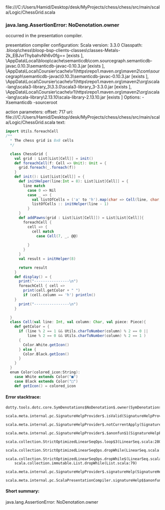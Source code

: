 file:///C:/Users/Hamid/Desktop/desk/MyProjects/chess/chess/src/main/scala/Logic/ChessGrid.scala
### java.lang.AssertionError: NoDenotation.owner

occurred in the presentation compiler.

presentation compiler configuration:
Scala version: 3.3.0
Classpath:
<WORKSPACE>\.bloop\chess\bloop-bsp-clients-classes\classes-Metals-2k_EBJvrThybahvNh6v0fg== [exists ], <HOME>\AppData\Local\bloop\cache\semanticdb\com.sourcegraph.semanticdb-javac.0.10.3\semanticdb-javac-0.10.3.jar [exists ], <HOME>\AppData\Local\Coursier\cache\v1\https\repo1.maven.org\maven2\com\sourcegraph\semanticdb-javac\0.10.3\semanticdb-javac-0.10.3.jar [exists ], <HOME>\AppData\Local\Coursier\cache\v1\https\repo1.maven.org\maven2\org\scala-lang\scala3-library_3\3.3.0\scala3-library_3-3.3.0.jar [exists ], <HOME>\AppData\Local\Coursier\cache\v1\https\repo1.maven.org\maven2\org\scala-lang\scala-library\2.13.10\scala-library-2.13.10.jar [exists ]
Options:
-Xsemanticdb -sourceroot <WORKSPACE>


action parameters:
offset: 717
uri: file:///C:/Users/Hamid/Desktop/desk/MyProjects/chess/chess/src/main/scala/Logic/ChessGrid.scala
text:
```scala
import Utils.foreachCell
/**
  * The chess grid is 8x8 cells 
  */

  class ChessGrid {
    val grid : List[List[Cell]] = init()
    def foreachCell(f: Cell => Unit): Unit = {
      grid.foreach(_.foreach(f))
    }
    def init(): List[List[Cell]] = {
      def initHelper(line:Int = 8): List[List[Cell]] = {
        line match
          case 0 => Nil
          case _ => {
            val listOfCells = ('a' to 'h').map(char => Cell(line, char, Piece.Empty)).toList
            listOfCells :: initHelper(line - 1)
          }
      }
      def addPawns(grid : List[List[Cell]]) = List[List[Cell]]{
        foreachCell {
          cell => {
            cell match
              case Cell(7, _, @@)
            
          }
        }
      }
      val result = initHelper(8)

      return result
    }
    def display() = {
      print("----------------\n")
      foreachCell { cell =>
        print(cell.getColor + " ")
        if (cell.column == 'h') println()
    }
      print("----------------\n")
    }

  }
  class Cell(val line: Int, val column: Char, val piece: Piece){
    def getColor = {
      if (line % 2 == 1 && Utils.charToNumber(column) % 2 == 0 ||
          line % 2 == 0 && Utils.charToNumber(column) % 2 == 1 ) 
      {
        Color.White.getIcon()
      } else {
        Color.Black.getIcon()
      }
    }
  }
  enum Color(colored_icon:String):
    case White extends Color("■")
    case Black extends Color("□")
    def getIcon() = colored_icon
```



#### Error stacktrace:

```
dotty.tools.dotc.core.SymDenotations$NoDenotation$.owner(SymDenotations.scala:2576)
	scala.meta.internal.pc.SignatureHelpProvider$.isValid(SignatureHelpProvider.scala:83)
	scala.meta.internal.pc.SignatureHelpProvider$.notCurrentApply(SignatureHelpProvider.scala:92)
	scala.meta.internal.pc.SignatureHelpProvider$.$anonfun$1(SignatureHelpProvider.scala:48)
	scala.collection.StrictOptimizedLinearSeqOps.loop$3(LinearSeq.scala:280)
	scala.collection.StrictOptimizedLinearSeqOps.dropWhile(LinearSeq.scala:282)
	scala.collection.StrictOptimizedLinearSeqOps.dropWhile$(LinearSeq.scala:278)
	scala.collection.immutable.List.dropWhile(List.scala:79)
	scala.meta.internal.pc.SignatureHelpProvider$.signatureHelp(SignatureHelpProvider.scala:48)
	scala.meta.internal.pc.ScalaPresentationCompiler.signatureHelp$$anonfun$1(ScalaPresentationCompiler.scala:398)
```
#### Short summary: 

java.lang.AssertionError: NoDenotation.owner
